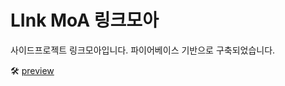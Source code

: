 # LInk MoA 링크모아
사이드프로젝트 링크모아입니다.
파이어베이스 기반으로 구축되었습니다.

:hammer_and_wrench: [preview](https://link-moa.netlify.app) 
